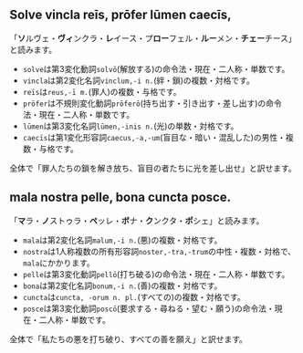## Solve vincla reīs, prōfer lūmen caecīs,
「**ソ**ルヴェ・**ヴィ**ンクラ・**レ**イース・プ**ロー**フェル・**ルー**メン・**チェー**チース」と読みます。

- `solve`は第3変化動詞`solvō`(解放する)の命令法・現在・二人称・単数です。
- `vincla`は第2変化名詞`vinclum,-i n.`(絆・鎖)の複数・対格です。
- `reīs`は`reus,-ī m.`(罪人)の複数・与格です。
- `prōfer`は不規則変化動詞`prōferō`(持ち出す・引き出す・差し出す)の命令法・現在・二人称・単数です。
- `lūmen`は第3変化名詞`lūmen,-inis n.`(光)の単数・対格です。
- `caecīs`は第1変化形容詞`caecus,-a,-um`(盲目な・暗い・混乱した)の男性・複数・与格です。

全体で「罪人たちの鎖を解き放ち、盲目の者たちに光を差し出せ」と訳せます。


## mala nostra pelle, bona cuncta posce.
「**マ**ラ・**ノ**ストゥラ・**ペ**ッレ・**ボ**ナ・**ク**ンクタ・**ポ**シェ」と読みます。
- `mala`は第2変化名詞`malum,-i n.`(悪)の複数・対格です。
- `nostra`は1人称複数の所有形容詞`noster,-tra,-trum`の中性・複数・対格で、`mala`にかかります。
- `pelle`は第3変化動詞`pellō`(打ち破る)の命令法・現在・二人称・単数です。
- `bona`は第2変化名詞`bonum,-i n.`(善)の複数・対格です。
- `cuncta`は`cuncta, -orum n. pl.`(すべての)の複数・対格です。
- `posce`は第3変化動詞`poscō`(要求する・尋ねる・望む・願う)の命令法・現在・二人称・単数です。

全体で「私たちの悪を打ち破り、すべての善を願え」と訳せます。